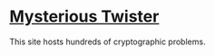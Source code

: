# [Mysterious Twister](http://mysterytwisterc3.org)

This site hosts hundreds of cryptographic problems.
